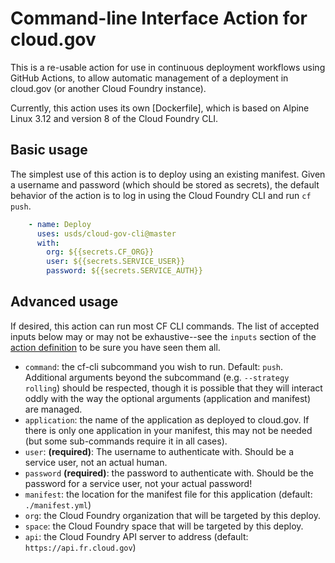 # Command-line Interface Action for cloud.gov

This is a re-usable action for use in continuous deployment workflows
using GitHub Actions, to allow automatic management of a deployment in
cloud.gov (or another Cloud Foundry instance).

Currently, this action uses its own [Dockerfile], which is based on Alpine
Linux 3.12 and version 8 of the Cloud Foundry CLI.

## Basic usage

The simplest use of this action is to deploy using an existing manifest. Given
a username and password (which should be stored as secrets), the default
behavior of the action is to log in using the Cloud Foundry CLI and
run `cf push`.

```yaml
    - name: Deploy
      uses: usds/cloud-gov-cli@master
      with:
        org: ${{secrets.CF_ORG}}
        user: ${{secrets.SERVICE_USER}}
        password: ${{secrets.SERVICE_AUTH}}
```

## Advanced usage

If desired, this action can run most CF CLI commands. The list of accepted
inputs below may or may not be exhaustive--see the `inputs` section of the 
[action definition](./action.yml) to be sure you have seen them all.

* `command`: the cf-cli subcommand you wish to run. Default: `push`.
  Additional arguments beyond the subcommand (e.g. `--strategy rolling`) should
  be respected, though it is possible that they will interact oddly with the
  way the optional arguments (application and manifest) are managed.
* `application`: the name of the application as deployed to cloud.gov.
  If there is only one application in your manifest, this may not be needed (but some sub-commands require it in all cases).
* `user`: **(required)**: The username to authenticate with. Should be a service
  user, not an actual human.
* `password` **(required)**: the password to authenticate with. Should be the
  password for a service user, not your actual password!
* `manifest`: the location for the manifest file for this application (default: `./manifest.yml`)
* `org`: the Cloud Foundry organization that will be targeted by this deploy.
* `space`: the Cloud Foundry space that will be targeted by this deploy.
* `api`: the Cloud Foundry API server to address 
  (default: `https://api.fr.cloud.gov`)
